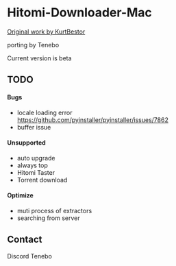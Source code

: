 # Hitomi-Downloader-Mac
[Original work by KurtBestor](https://github.com/KurtBestor/Hitomi-Downloader)

porting by Tenebo

Current version is beta

## TODO
#### Bugs
* locale loading error https://github.com/pyinstaller/pyinstaller/issues/7862
* buffer issue

#### Unsupported
* auto upgrade
* always top
* Hitomi Taster
* Torrent download

#### Optimize

* muti process of extractors
* searching from server

## Contact
Discord Tenebo
